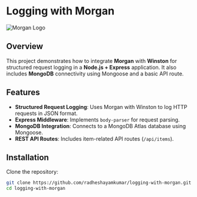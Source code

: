 # Logging with Morgan

![Morgan Logo](https://raw.githubusercontent.com/expressjs/morgan/master/media/morgan-logo.png)

## Overview

This project demonstrates how to integrate **Morgan** with **Winston** for structured request logging in a **Node.js + Express** application. It also includes **MongoDB** connectivity using Mongoose and a basic API route.

## Features

- **Structured Request Logging**: Uses Morgan with Winston to log HTTP requests in JSON format.
- **Express Middleware**: Implements `body-parser` for request parsing.
- **MongoDB Integration**: Connects to a MongoDB Atlas database using Mongoose.
- **REST API Routes**: Includes item-related API routes (`/api/items`).

## Installation

Clone the repository:

```sh
git clone https://github.com/radheshayamkumar/logging-with-morgan.git
cd logging-with-morgan
